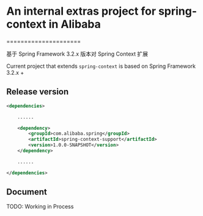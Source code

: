 # An internal extras project for spring-context in Alibaba

=====================

基于 Spring Framework 3.2.x 版本对 Spring Context 扩展

Current project that extends `spring-context` is based on Spring Framework 3.2.x +


## Release version

````xml
<dependencies>

    ......

    <dependency>
        <groupId>com.alibaba.spring</groupId>
        <artifactId>spring-context-support</artifactId>
        <version>1.0.0-SNAPSHOT</version>
    </dependency>

    ......

</dependencies>
````


## Document

TODO: Working in Process